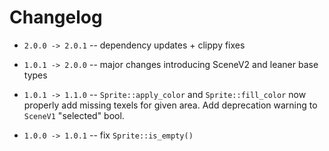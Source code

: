 
# Changelog

* `2.0.0 -> 2.0.1` -- dependency updates + clippy fixes
* `1.0.1 -> 2.0.0` -- major changes introducing SceneV2 and leaner base types

* `1.0.1 -> 1.1.0` -- `Sprite::apply_color` and `Sprite::fill_color` now properly add missing texels for given area. Add deprecation warning to `SceneV1` "selected" bool.
* `1.0.0 -> 1.0.1` -- fix `Sprite::is_empty()`
